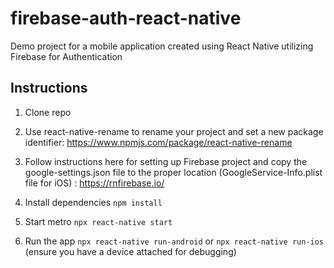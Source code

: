 # firebase-auth-react-native
Demo project for a mobile application created using React Native utilizing Firebase for Authentication

## Instructions
1. Clone repo

2. Use react-native-rename to rename your project and set a new package identifier: https://www.npmjs.com/package/react-native-rename

3. Follow instructions here for setting up Firebase project and copy the google-settings.json file to the proper location (GoogleService-Info.plist file for iOS) : https://rnfirebase.io/

4. Install dependencies `npm install`

5. Start metro `npx react-native start`

6. Run the app `npx react-native run-android` or `npx react-native run-ios` (ensure you have a device attached for debugging)

